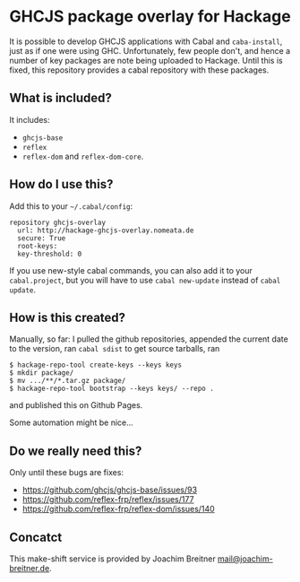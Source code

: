 GHCJS package overlay for Hackage
=================================

It is possible to develop GHCJS applications with Cabal and `caba-install`,
just as if one were using GHC. Unfortunately, few people don't, and hence a
number of key packages are note being uploaded to Hackage. Until this is fixed,
this repository provides a cabal repository with these packages. 

What is included?
-----------------

It includes:

 * `ghcjs-base`
 * `reflex`
 * `reflex-dom` and `reflex-dom-core`.


How do I use this?
------------------

Add this to your `~/.cabal/config`:

```
repository ghcjs-overlay
  url: http://hackage-ghcjs-overlay.nomeata.de
  secure: True
  root-keys:
  key-threshold: 0
```

If you use new-style cabal commands, you can also add it to your
`cabal.project`, but you will have to use `cabal new-update` instead of `cabal
update`.

How is this created?
--------------------

Manually, so far: I pulled the github repositories, appended the current date
to the version, ran `cabal sdist` to get source tarballs, ran

```
$ hackage-repo-tool create-keys --keys keys
$ mkdir package/
$ mv .../**/*.tar.gz package/
$ hackage-repo-tool bootstrap --keys keys/ --repo .
```

and published this on Github Pages.

Some automation might be nice...

Do we really need this?
-----------------------

Only until these bugs are fixes:

* https://github.com/ghcjs/ghcjs-base/issues/93
* https://github.com/reflex-frp/reflex/issues/177
* https://github.com/reflex-frp/reflex-dom/issues/140

Concatct
--------

This make-shift service is provided by
Joachim Breitner <mail@joachim-breitner.de>.
